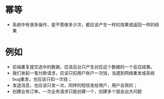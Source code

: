 # 幂等
- 系统中有很多操作，是不管做多少次，都应该产生一样的效果或返回一样的结果

# 例如

- 前端重复提交选中的数据，应该后台只产生对应这个数据的一个反应结果。 
- 我们发起一笔付款请求，应该只扣用户账户一次钱，当遇到网络重发或系统bug重发，也应该只扣一次钱； 
- 发送消息，也应该只发一次，同样的短信发给用户，用户会哭的； 
- 创建业务订单，一次业务请求只能创建一个，创建多个就会出大问题